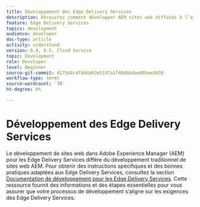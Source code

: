 ```yaml
---
title: Développement des Edge Delivery Services
description: Découvrez comment développer AEM sites web diffusés à l’aide d’Edge Delivery Services.
feature: Edge Delivery Services
topics: development
audience: developer
doc-type: article
activity: understand
version: 6.4, 6.5, Cloud Service
topic: Development
role: Developer
level: Beginner
source-git-commit: d17544c4f8dda03e5147a1f48dbbdae005ee9438
workflow-type: tm+mt
source-wordcount: '78'
ht-degree: 0%

---
```


# Développement des Edge Delivery Services

Le développement de sites web dans Adobe Experience Manager (AEM) pour les Edge Delivery Services diffère du développement traditionnel de sites web AEM. Pour obtenir des instructions spécifiques et des bonnes pratiques adaptées aux Edge Delivery Services, consultez la section [Documentation de développement pour les Edge Delivery Services](../edge-delivery-services/developing/prerequisites.md). Cette ressource fournit des informations et des étapes essentielles pour vous assurer que votre processus de développement s’aligne sur les exigences des Edge Delivery Services.
